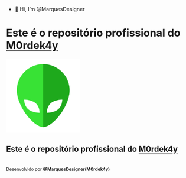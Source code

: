 <style>
  background-image: url('https://github.com/M0rdek4y/Repositorio-de-midia/blob/master/media/images/png/logos/logo.png?raw=true');
</style>

- 👋 Hi, I’m @MarquesDesigner
# Este é o repositório profissional do <a href="https://github.com/MarquesDesigner/" target="_blank" rel="external">M0rdek4y</a>
<p><img style="width: 200px; margin: 0px; padding: 0px; left: 10%;" src="https://github.com/M0rdek4y/Repositorio-de-midia/blob/master/media/images/png/logos/logo.png?raw=true" alt="LogoAlien"></p>
<h2>Este é o repositório profissional do <a href="https://github.com/M0rdek4y/" target="_blank" rel="external">M0rdek4y</a></h2>
<p style="display: inline-block;" ><small>Desenvolvido por <strong>@MarquesDesigner(M0rdek4y)</strong></small></p>

<!---
MarquesDesigner/MarquesDesigner is a ✨ special ✨ repository because its `README.md` (this file) appears on your GitHub profile.
You can click the Preview link to take a look at your changes.
--->
